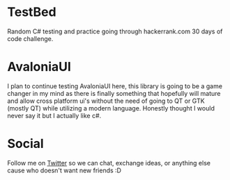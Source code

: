 # TestBed
Random C# testing and practice going through hackerrank.com 30 days of code challenge.

# AvaloniaUI
I plan to continue testing AvaloniaUI here, this library is going to be a game changer in my mind as there is finally something
that hopefully will mature and allow cross platform ui's without the need of going to QT or GTK (mostly QT) while utilizing a modern language. Honestly thought I would never say it but I actually like c#.

# Social
Follow me on [Twitter](https://twitter.com/galeforce089 "Woot Woot! GaleForce twitter link") so we can chat, exchange ideas, or anything else cause who doesn't want new friends :D
